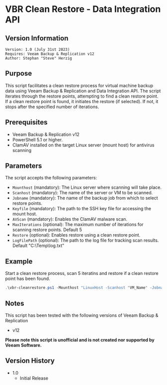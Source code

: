 # VBR Clean Restore - Data Integration API


## Version Information
~~~~
Version: 1.0 (July 31st 2023)
Requires: Veeam Backup & Replication v12
Author: Stephan "Steve" Herzig
~~~~


## Purpose
This script facilitates a clean restore process for virtual machine backup data using Veeam Backup & Replication and Data Integration API.
The script iterates through the restore points, attempting to find a clean restore point. If a clean restore point is found, 
it initiates the restore (if selected). If not, it stops after the specified number of iterations.


## Prerequisites
- Veeam Backup & Replication v12
- PowerShell 5.1 or higher.
- ClamAV installed on the target Linux server (mount host) for antivirus scanning 


## Parameters
The script accepts the following parameters:

- `Mounthost`      (mandatory): The Linux server where scanning will take place.
- `Scanhost`       (mandatory): The name of the server or VM to be scanned.
- `Jobname`        (mandatory): The name of the backup job from which to select restore points.
- `Keyfile`        (mandatory): The path to the SSH key file for accessing the mount host.
- `AVScan`         (mandatory): Enables the ClamAV malware scan.
- `MaxIterations`   (optional): The maximum number of iterations for scanning restore points. Default 5
- `Restore` 		  (optional): Enables restore using a clean restore point.
- `LogFilePath`     (optional): The path to the log file for tracking scan results. Default "C:\Temp\log.txt"

## Example

Start a clean restore process, scan 5 iteratins and restore if a clean restore point has been found.

```powershell
.\vbr-cleanrestore.ps1 -Mounthost "LinuxHost -Scanhost "VM_Name" -Jobname "Backup_Job_Name" -Keyfile "Path_To_Private_Key" -AVScan -MaxIterations 5 -Restore
```


## Notes
This script has been tested with the following versions of Veeam Backup & Replication
- v12

**Please note this script is unofficial and is not created nor supported by Veeam Software.**

## Version History
*  1.0
    * Initial Release
